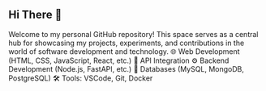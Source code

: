 ## Hi There 👋 
 Welcome to my personal GitHub repository! This space serves as a central hub for showcasing my projects, experiments, and contributions in the world of software development and technology.
 🌐 Web Development (HTML, CSS, JavaScript, React, etc.)
 🧠 API Integration
 ⚙️ Backend Development (Node.js, FastAPI, etc.)
 💾 Databases (MySQL, MongoDB, PostgreSQL)
 🛠️ Tools: VSCode, Git, Docker
